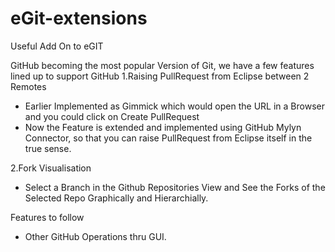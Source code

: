 eGit-extensions
===============

Useful Add On to eGIT

GitHub becoming the most popular Version of Git, we have a few features lined up to support GitHub
1.Raising PullRequest from Eclipse between 2 Remotes
  - Earlier Implemented as Gimmick which would open the URL in a Browser and you could click on Create PullRequest
  - Now the Feature is extended and implemented using GitHub Mylyn Connector, so that you can raise PullRequest from Eclipse itself in the true sense.

2.Fork Visualisation
  - Select a Branch in the Github Repositories View and See the Forks of the Selected Repo Graphically and Hierarchially.

Features to follow
  - Other GitHub Operations thru GUI.
